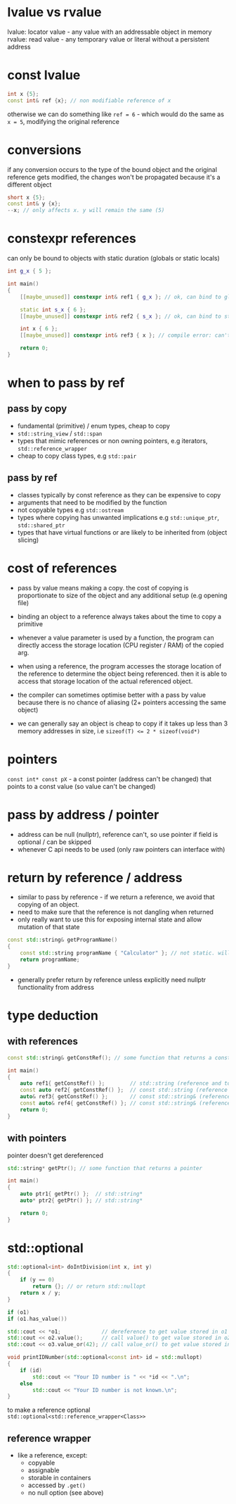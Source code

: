 # lvalue vs rvalue

lvalue: locator value - any value with an addressable object in memory
rvalue: read value - any temporary value or literal without a persistent address

# const lvalue

```cpp
int x {5};
const int& ref {x}; // non modifiable reference of x
```

otherwise we can do something like `ref = 6` - which would do the same as `x = 5`, modifying the original reference

# conversions

if any conversion occurs to the type of the bound object and the original reference gets modified, the changes won't be propagated because it's a different object

```cpp
short x {5};
const int& y {x};
--x; // only affects x. y will remain the same (5)
```

# constexpr references

can only be bound to objects with static duration (globals or static locals)

```cpp
int g_x { 5 };

int main()
{
    [[maybe_unused]] constexpr int& ref1 { g_x }; // ok, can bind to global

    static int s_x { 6 };
    [[maybe_unused]] constexpr int& ref2 { s_x }; // ok, can bind to static local

    int x { 6 };
    [[maybe_unused]] constexpr int& ref3 { x }; // compile error: can't bind to non-static object

    return 0;
}
```

# when to pass by ref

## pass by copy

- fundamental (primitive) / enum types, cheap to copy
- `std::string_view` / `std::span`
- types that mimic references or non owning pointers, e.g iterators, `std::reference_wrapper`
- cheap to copy class types, e.g `std::pair`

## pass by ref

- classes typically by const reference as they can be expensive to copy
- arguments that need to be modified by the function
- not copyable types e.g `std::ostream`
- types where copying has unwanted implications e.g `std::unique_ptr`, `std::shared_ptr`
- types that have virtual functions or are likely to be inherited from (object slicing)

# cost of references

- pass by value means making a copy. the cost of copying is proportionate to size of the object and any additional setup (e.g opening file)
- binding an object to a reference always takes about the time to copy a primitive

- whenever a value parameter is used by a function, the program can directly access the storage location (CPU register / RAM) of the copied arg.
- when using a reference, the program accesses the storage location of the reference to determine the object being referenced. then it is able to access that storage location of the actual referenced object.

- the compiler can sometimes optimise better with a pass by value because there is no chance of aliasing (2+ pointers accessing the same object)

- we can generally say an object is cheap to copy if it takes up less than 3 memory addresses in size, i.e `sizeof(T) <= 2 * sizeof(void*)`

# pointers

`const int* const pX` - a const pointer (address can't be changed) that points to a const value (so value can't be changed)

# pass by address / pointer

- address can be null (nullptr), reference can't, so use pointer if field is optional / can be skipped
- whenever C api needs to be used (only raw pointers can interface with)

# return by reference / address

- similar to pass by reference - if we return a reference, we avoid that copying of an object.
- need to make sure that the reference is not dangling when returned
- only really want to use this for exposing internal state and allow mutation of that state

```cpp
const std::string& getProgramName()
{
    const std::string programName { "Calculator" }; // not static. will be destroyed at end of scope. therefore undefined behaviour from returning dangling reference
    return programName;
}
```

- generally prefer return by reference unless explicitly need nullptr functionality from address

# type deduction

## with references

```cpp
const std::string& getConstRef(); // some function that returns a const reference

int main()
{
    auto ref1{ getConstRef() };        // std::string (reference and top-level const dropped)
    const auto ref2{ getConstRef() };  // const std::string (reference dropped, const dropped, const reapplied)
    auto& ref3{ getConstRef() };       // const std::string& (reference dropped and reapplied, low-level const not dropped)
    const auto& ref4{ getConstRef() }; // const std::string& (reference dropped and reapplied, low-level const not dropped)
    return 0;
}
```

## with pointers

pointer doesn't get dereferenced

```cpp
std::string* getPtr(); // some function that returns a pointer

int main()
{
    auto ptr1{ getPtr() };  // std::string*
    auto* ptr2{ getPtr() }; // std::string*

    return 0;
}
```

# std::optional

```cpp
std::optional<int> doIntDivision(int x, int y)
{
    if (y == 0)
        return {}; // or return std::nullopt
    return x / y;
}
```

```cpp
if (o1)
if (o1.has_value())

std::cout << *o1;             // dereference to get value stored in o1 (undefined behavior if o1 does not have a value)
std::cout << o2.value();      // call value() to get value stored in o2 (throws std::bad_optional_access exception if o2 does not have a value)
std::cout << o3.value_or(42); // call value_or() to get value stored in o3 (or value `42` if o3 doesn't have a value)
```

```cpp
void printIDNumber(std::optional<const int> id = std::nullopt)
{
    if (id)
        std::cout << "Your ID number is " << *id << ".\n";
    else
        std::cout << "Your ID number is not known.\n";
}
```

to make a reference optional `std::optional<std::reference_wrapper<Class>>`

## reference wrapper

- like a reference, except:
  - copyable
  - assignable
  - storable in containers
  - accessed by `.get()`
  - no null option (see above)
